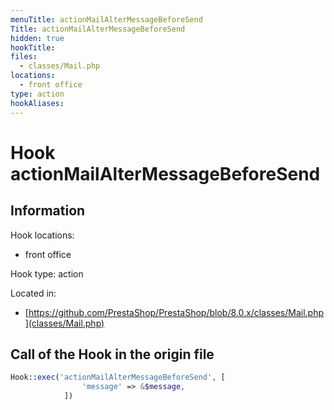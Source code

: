 ```yaml
---
menuTitle: actionMailAlterMessageBeforeSend
Title: actionMailAlterMessageBeforeSend
hidden: true
hookTitle: 
files:
  - classes/Mail.php
locations:
  - front office
type: action
hookAliases:
---
```


# Hook actionMailAlterMessageBeforeSend

## Information

Hook locations: 
  - front office

Hook type: action

Located in: 
  - [https://github.com/PrestaShop/PrestaShop/blob/8.0.x/classes/Mail.php](classes/Mail.php)

## Call of the Hook in the origin file

```php
Hook::exec('actionMailAlterMessageBeforeSend', [
                'message' => &$message,
            ])
```